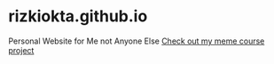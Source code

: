# rizkiokta.github.io
Personal Website for Me not Anyone Else
<a href="example.html">Check out my meme course project<p>
